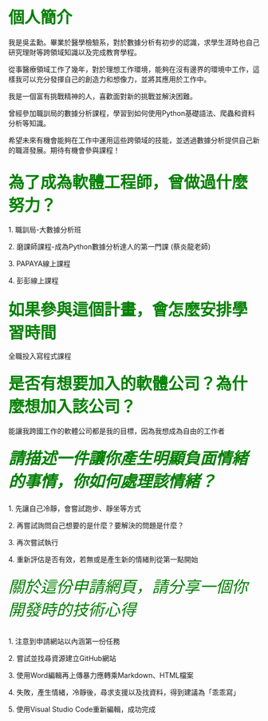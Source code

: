 <!DOCTYPE html>
<html>
<head>
  <meta http-equiv="Content-Type" content="text/html; charset=utf-8" />
  <title>We Help application</title>
</head>
<body>
  <h1><font size="6"><font color="green">個人簡介</font></font></h1>
	<p>我是吳孟勳。畢業於醫學檢驗系，對於數據分析有初步的認識，求學生涯時也自己研究理財等跨領域知識以及完成教育學程。</p>
	<p>從事醫療領域工作了幾年，對於理想工作環境，能夠在沒有邊界的環境中工作，這樣我可以充分發揮自己的創造力和想像力，並將其應用於工作中。</p>
	<p>我是一個富有挑戰精神的人，喜歡面對新的挑戰並解決困難。</p>
	<p>曾經參加職訓局的數據分析課程，學習到如何使用Python基礎語法、爬蟲和資料分析等知識。</p>
	<p>希望未來有機會能夠在工作中運用這些跨領域的技能，並透過數據分析提供自己新的職涯發展。期待有機會參與課程！</p>
	
  <h2><font size="6"><font color="green">為了成為軟體工程師，曾做過什麼努力？</font></font></h2>
  	<p>1. 職訓局-大數據分析班</p>
	<p>2. 磨課師課程-成為Python數據分析達人的第一門課 (蔡炎龍老師)</p>
	<p>3. PAPAYA線上課程</p>
	<p>4. 彭彭線上課程</p>
  <h3><font size="6"><font color="green">如果參與這個計畫，會怎麼安排學習時間</font></font></h3>
  	<p>
	全職投入寫程式課程
	</p>
  <h4><font size="6"><font color="green">是否有想要加入的軟體公司？為什麼想加入該公司？</font></font></h4>
  	<p>
	能讓我跨國工作的軟體公司都是我的目標，因為我想成為自由的工作者
	</p>
  <h5><font size="6"><font color="green">請描述一件讓你產生明顯負面情緒的事情，你如何處理該情緒？</font></font></h5>
  	<p>1. 先讓自己冷靜，會嘗試跑步、靜坐等方式</p>
	<p>2. 再嘗試詢問自己想要的是什麼？要解決的問題是什麼？</p>
	<p>3. 再次嘗試執行</p>
	<p>4. 重新評估是否有效，若無或是產生新的情緒則從第一點開始</p>
  <h6><font size="6"><font color="green">關於這份申請網頁，請分享一個你開發時的技術心得</font></font></h6>
  	<p>1. 注意到申請網站以內涵第一份任務</p>
	<p>2. 嘗試並找尋資源建立GitHub網站</p>
	<p>3. 使用Word編輯再上傳暴力應轉乘Markdown、HTML檔案</p>
	<p>4. 失敗，產生情緒，冷靜後，尋求支援以及找資料，得到建議為「乖乖寫」</p>
	<p>5. 使用Visual Studio Code重新編輯，成功完成</p>
</body>
</html>
